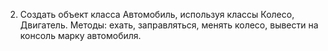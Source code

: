2. Создать объект класса Автомобиль, используя классы Колесо, Двигатель. Методы: ехать, заправляться,
        менять колесо, вывести на консоль марку автомобиля.
